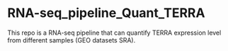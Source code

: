 # RNA-seq_pipeline_Quant_TERRA
This repo is a RNA-seq pipeline that can quantify TERRA expression level from different samples (GEO datasets SRA).
